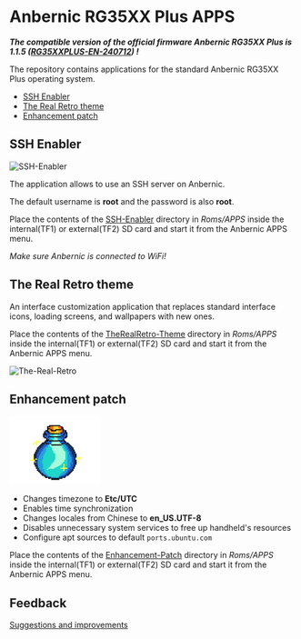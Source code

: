 # Anbernic RG35XX Plus APPS

***The compatible version of the official firmware Anbernic RG35XX Plus is 1.1.5 ([RG35XXPLUS-EN-240712](https://win.anbernic.com/download/318.html)) !***

The repository contains applications for
the standard Anbernic RG35XX Plus operating system.

* [SSH Enabler](#ssh-enabler)
* [The Real Retro theme](#the-real-retro-theme)
* [Enhancement patch](#enhancement-patch)

## SSH Enabler

![SSH-Enabler](SSH-Enabler/Imgs/EnableSSH.png)

The application allows to use an SSH server on Anbernic.

The default username is **root** and the password is also **root**.

Place the contents of the [SSH-Enabler](https://github.com/exdial/anbernic-apps/tree/master/SSH-Enabler)
directory in *Roms/APPS* inside the internal(TF1) or external(TF2) SD card and start it from the Anbernic APPS menu.

_Make sure Anbernic is connected to WiFi!_

## The Real Retro theme

An interface customization application that replaces standard interface icons,
loading screens, and wallpapers with new ones.

Place the contents of the [TheRealRetro-Theme](https://github.com/exdial/anbernic-apps/tree/master/TheRealRetro-Theme)
directory in *Roms/APPS* inside the internal(TF1) or external(TF2) SD card and start it from the Anbernic APPS menu.

![The-Real-Retro](.github/assets/trrt-preview.png)

## Enhancement patch

![Enhancement-Patch](Enhancement-Patch/Imgs/Enhancement-Patch.png)

* Changes timezone to **Etc/UTC**
* Enables time synchronization
* Changes locales from Chinese to **en_US.UTF-8**
* Disables unnecessary system services to free up handheld's resources
* Configure apt sources to default `ports.ubuntu.com`

Place the contents of the [Enhancement-Patch](https://github.com/exdial/anbernic-apps/tree/master/Enhancement-Patch)
directory in *Roms/APPS* inside the internal(TF1) or external(TF2) SD card and start it from the Anbernic APPS menu.

## Feedback

[Suggestions and improvements](https://github.com/exdial/anbernic-apps/issues)
